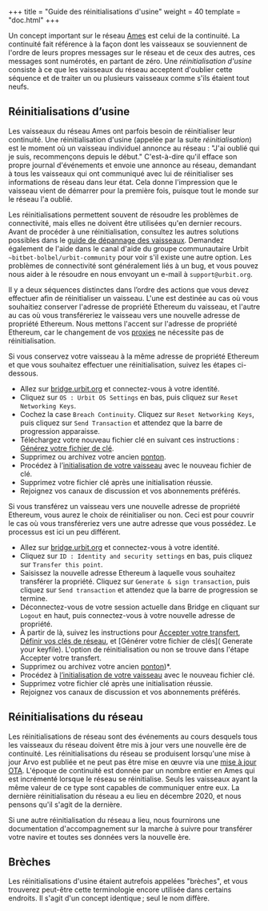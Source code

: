 +++
title = "Guide des réinitialisations d'usine"
weight = 40
template = "doc.html"
+++

Un concept important sur le réseau [Ames](https://developers.urbit.org/reference/arvo/ames/ames) est celui de la continuité. La continuité fait référence à la façon dont les vaisseaux se souviennent de l'ordre de leurs propres messages sur le réseau et de ceux des autres, ces messages sont numérotés, en partant de zéro. Une _réinitialisation d'usine_ consiste à ce que les vaisseaux du réseau acceptent d'oublier cette séquence et de traiter un ou plusieurs vaisseaux comme s'ils étaient tout neufs.

## Réinitialisations d’usine

Les vaisseaux du réseau Ames ont parfois besoin de réinitialiser leur continuité. Une réinitialisation d'usine (appelée par la suite _réinitialisation_) est le moment où un vaisseau individuel annonce au réseau : "J'ai oublié qui je suis, recommençons depuis le début." C'est-à-dire qu'il efface son propre journal d'événements et envoie une annonce au réseau, demandant à tous les vaisseaux qui ont communiqué avec lui de réinitialiser ses informations de réseau dans leur état. Cela donne l'impression que le vaisseau vient de démarrer pour la première fois, puisque tout le monde sur le réseau l'a oublié.

Les réinitialisations permettent souvent de résoudre les problèmes de connectivité, mais elles ne doivent être utilisées qu'en dernier recours. Avant de procéder à une réinitialisation, consultez les autres solutions possibles dans le [guide de dépannage des vaisseaux](https://operators.urbit.org/manual/os/ship-troubleshooting). Demandez également de l'aide dans le canal d'aide du groupe communautaire Urbit `~bitbet-bolbel/urbit-community` pour voir s'il existe une autre option. Les problèmes de connectivité sont généralement liés à un bug, et vous pouvez nous aider à le résoudre en nous envoyant un e-mail à `support@urbit.org`.

Il y a deux séquences distinctes dans l’ordre des actions que vous devez effectuer afin de réinitialiser un vaisseau. L'une est destinée au cas où vous souhaitiez conserver l'adresse de propriété Ethereum du vaisseau, et l'autre au cas où vous transféreriez le vaisseau vers une nouvelle adresse de propriété Ethereum. Nous mettons l'accent sur l'adresse de propriété Ethereum, car le changement de vos [proxies](https://developers.urbit.org/reference/glossary/proxies) ne nécessite pas de réinitialisation.

Si vous conservez votre vaisseau à la même adresse de propriété Ethereum et que vous souhaitez effectuer une réinitialisation, suivez les étapes ci-dessous.

- Allez sur [bridge.urbit.org](http://bridge.urbit.org/) et connectez-vous à votre identité.
- Cliquez sur `OS : Urbit OS Settings` en bas, puis cliquez sur `Reset Networking Keys`.
- Cochez la case `Breach Continuity`. Cliquez sur `Reset Networking Keys`, puis cliquez sur `Send Transaction` et attendez que la barre de progression apparaisse.
- Téléchargez votre nouveau fichier clé en suivant ces instructions : [Générez votre fichier de clé](https://operators.urbit.org/manual/id/using-bridge#generate-your-keyfile).
- Supprimez ou archivez votre ancien [ponton](https://developers.urbit.org/reference/glossary/pier).
- Procédez à l’[initialisation de votre vaisseau](https://urbit.org/getting-started/cli#boot-your-planet) avec le nouveau fichier de clé.
- Supprimez votre fichier clé après une initialisation réussie.
- Rejoignez vos canaux de discussion et vos abonnements préférés.

Si vous transférez un vaisseau vers une nouvelle adresse de propriété Ethereum, vous aurez le choix de réinitialiser ou non. Ceci est pour couvrir le cas où vous transféreriez vers une autre adresse que vous possédez. Le processus est ici un peu différent.

- Allez sur [bridge.urbit.org](http://bridge.urbit.org/) et connectez-vous à votre identité.
- Cliquez sur `ID : Identity and security settings` en bas, puis cliquez sur `Transfer this point`.
- Saisissez la nouvelle adresse Ethereum à laquelle vous souhaitez transférer la propriété. Cliquez sur `Generate & sign transaction`, puis cliquez sur `Send transaction` et attendez que la barre de progression se termine.
- Déconnectez-vous de votre session actuelle dans Bridge en cliquant sur `Logout` en haut, puis connectez-vous à votre nouvelle adresse de propriété.
- À partir de là, suivez les instructions pour [Accepter votre transfert](https://operators.urbit.org/manual/id/using-bridge#accept-your-transfer), [Définir vos clés de réseau](https://operators.urbit.org/manual/id/using-bridge#set-your-networking-keys), et [Générer votre fichier de clés]( Generate your keyfile). L'option de réinitialisation ou non se trouve dans l'étape Accepter votre transfert.
- Supprimez ou archivez votre ancien [ponton](https://developers.urbit.org/reference/glossary/pier))*.
- Procédez à [l’initialisation de votre vaisseau](https://urbit.org/getting-started/cli#boot-your-planet) avec le nouveau fichier clé.
- Supprimez votre fichier clé après une initialisation réussie.
- Rejoignez vos canaux de discussion et vos abonnements préférés.

## Réinitialisations du réseau

Les réinitialisations de réseau sont des événements au cours desquels tous les vaisseaux du réseau doivent être mis à jour vers une nouvelle ère de continuité. Les réinitialisations du réseau se produisent lorsqu'une mise à jour Arvo est publiée et ne peut pas être mise en œuvre via une [mise à jour OTA](https://developers.urbit.org/reference/glossary/ota-updates). L'époque de continuité est donnée par un nombre entier en Ames qui est incrémenté lorsque le réseau se réinitialise. Seuls les vaisseaux ayant la même valeur de ce type sont capables de communiquer entre eux. La dernière réinitialisation du réseau a eu lieu en décembre 2020, et nous pensons qu'il s'agit de la dernière.

Si une autre réinitialisation du réseau a lieu, nous fournirons une documentation d'accompagnement sur la marche à suivre pour transférer votre navire et toutes ses données vers la nouvelle ère.

## Brèches

Les réinitialisations d'usine étaient autrefois appelées "brèches", et vous trouverez peut-être cette terminologie encore utilisée dans certains endroits. Il s'agit d'un concept identique ; seul le nom diffère.
